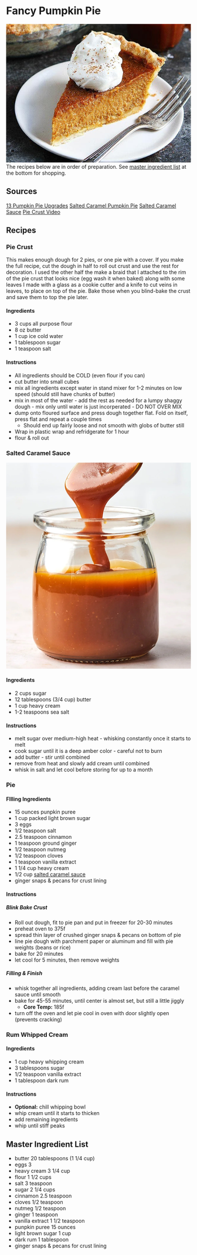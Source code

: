 # Fancy Pumpkin Pie
![Pumpkin Pie](pie.png)
The recipes below are in order of preparation. See [master ingredient list](#master-ingredient-list) at the bottom for shopping.

## Sources
[13 Pumpkin Pie Upgrades](https://www.realsimple.com/food-recipes/how-to-make-pumpkin-pie-better)
[Salted Caramel Pumpkin Pie](https://www.twopeasandtheirpod.com/salted-caramel-pumpkin-pie/)
[Salted Caramel Sauce](https://www.twopeasandtheirpod.com/salted-caramel-sauce/)
[Pie Crust Video](https://youtu.be/FC87gs1V-Gc)

## Recipes

### Pie Crust
This makes enough dough for 2 pies, or one pie with a cover. If you make the full recipe, cut the dough in half to roll out crust and use
the rest for decoration. I used the other half the make a braid that I attached to the rim of the pie crust that looks nice (egg wash it when baked)
along with some leaves I made with a glass as a cookie cutter and a knife to cut veins in leaves, to place on top of the pie. Bake those when you
blind-bake the crust and save them to top the pie later.

#### Ingredients
- 3 cups all purpose flour
- 8 oz butter
- 1 cup ice cold water
- 1 tablespoon sugar
- 1 teaspoon salt

#### Instructions
- All ingredients should be COLD (even flour if you can)
- cut butter into small cubes
- mix all ingredients except water in stand mixer for 1-2 minutes on low speed (should still have chunks of butter)
- mix in most of the water - add the rest as needed for a lumpy shaggy dough - mix only until water is just incorperated - DO NOT OVER MIX
- dump onto floured surface and press dough together flat. Fold on itself, press flat and repeat a couple times
    - Should end up fairly loose and not smooth with globs of butter still
- Wrap in plastic wrap and refridgerate for 1 hour
- flour & roll out

### Salted Caramel Sauce
![Salted Caramel Sauce](caramel_sauce.png)
#### Ingredients
- 2 cups sugar
- 12 tablespoons (3/4 cup) butter
- 1 cup heavy cream
- 1-2 teaspoons sea salt

#### Instructions
- melt sugar over medium-high heat - whisking constantly once it starts to melt
- cook sugar until it is a deep amber color - careful not to burn
- add butter - stir until combined
- remove from heat and slowly add cream until combined
- whisk in salt and let cool before storing for up to a month

### Pie
#### FIlling Ingredients
- 15 ounces punpkin puree
- 1 cup packed light brown sugar
- 3 eggs
- 1/2 teaspoon salt
- 2.5 teaspoon cinnamon
- 1 teaspoon ground ginger
- 1/2 teaspoon nutmeg
- 1/2 teaspoon cloves
- 1 teaspoon vanilla extract
- 1 1/4 cup heavy cream
- 1/2 cup [salted caramel sauce](#salted-caramel-sauce)
- ginger snaps & pecans for crust lining

#### Instructions
##### Blink Bake Crust
- Roll out dough, fit to pie pan and put in freezer for 20-30 minutes
- preheat oven to 375f
- spread thin layer of crushed ginger snaps & pecans on bottom of pie
- line pie dough with parchment paper or aluminum and fill with pie weights (beans or rice)
- bake for 20 minutes
- let cool for 5 minutes, then remove weights

##### Filling & Finish
- whisk together all ingredients, adding cream last before the caramel sauce until smooth
- bake for 45-55 minutes, until center is almost set, but still a little jiggly
    - **Core Temp:** 185f
- turn off the oven and let pie cool in oven with door slightly open (prevents cracking)

### Rum Whipped Cream
#### Ingredients
- 1 cup heavy whipping cream
- 3 tablespoons sugar
- 1/2 teaspoon vanilla extract
- 1 tablespoon dark rum

#### Instructions
- **Optional:** chill whipping bowl
- whip cream until it starts to thicken
- add remaining ingredients
- whip until stiff peaks

## Master Ingredient List
- butter 20 tablespoons (1 1/4 cup)
- eggs 3
- heavy cream 3 1/4 cup
- flour 1 1/2 cups
- salt 3 teaspoon
- sugar 2 1/4 cups
- cinnamon 2.5 teaspoon
- cloves 1/2 teaspoon
- nutmeg 1/2 teaspoon
- ginger 1 teaspoon
- vanilla extract 1 1/2 teaspoon
- punpkin puree 15 ounces
- light brown sugar 1 cup
- dark rum 1 tablespoon 
- ginger snaps & pecans for crust lining